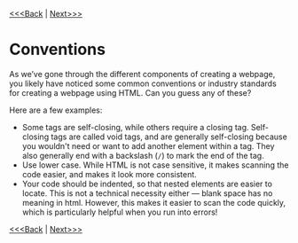 [<<<Back](07-images.md) | [Next>>>](09-create_site.md)

# Conventions

As we’ve gone through the different components of creating a webpage, you likely have noticed some common conventions or industry standards for creating a webpage using HTML. Can you guess any of these?

Here are a few examples:

- Some tags are self-closing, while others require a closing tag. Self-closing tags are called void tags, and are generally self-closing because you wouldn't need or want to add another element within a tag. They also generally end with a backslash (`/`) to mark the end of the tag.
- Use lower case. While HTML is not case sensitive, it makes scanning the code easier, and makes it look more consistent.
- Your code should be indented, so that nested elements are easier to locate. This is not a technical necessity either — blank space has no meaning in html. However, this makes it easier to scan the code quickly, which is particularly helpful when you run into errors!

[<<<Back](07-images.md) | [Next>>>](09-create_site.md)
